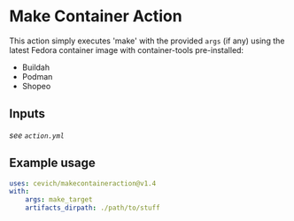 # Make Container Action

This action simply executes 'make' with the provided `args` (if any) using
the latest Fedora container image with container-tools pre-installed:

* Buildah
* Podman
* Shopeo

## Inputs

*see `action.yml`*

## Example usage

```yaml
uses: cevich/makecontaineraction@v1.4
with:
    args: make_target
    artifacts_dirpath: ./path/to/stuff
```
